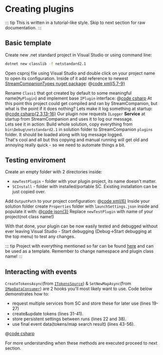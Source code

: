 # Creating plugins

::: tip
This is written in a tutorial-like style. Skip to next section for raw documentation.
:::

## Basic template

Create new .net standard project in Visual Studio or using command line:

```sh
dotnet new classlib -f netstandard2.1
```

Open csproj file using Visual Studio and double click on your project name to open its configuration. Inside of it add reference to newest [StreamCompanionTypes nuget package](https://www.nuget.org/packages/StreamCompanionTypes/):
@[code xml{5,7-9}](./apiExamples/plugin/1.csproj)

Rename `Class1` that got created by default to some meaningful name(`MyPlugin`) and implement base `IPlugin` interface:
@[code csharp](./apiExamples/plugin/1.cs)
At this point this project could get compiled and ran by StreamCompanion, but what is the point if it does nothing? Lets make it log something at startup:
@[code csharp{2,3,13-16}](./apiExamples/plugin/2.cs)
Our plugin now requests `ILogger` **Service** at startup from StreamCompanion and uses it to log our message.  
Lets see it in action: Build whole solution, copy everything from `bin\Debug\netstandard2.1` in solution folder to StreamCompanion `plugins` folder. It should be loaded along with log message logged.  
That's cool and all but this copying and manual running will get old and annoying really quick - so we need to automate things a bit.

## Testing enviroment

Create an empty folder with 2 directories inside:

* `newTestPlugin` - folder with your plugin project, its name doesn't matter.
* `SCInstall` - folder with installed/portable SC. Existing installation can be just copied over.

Add `OutputPath` to your project configuration:
@[code xml{6}](./apiExamples/plugin/2.csproj)
Inside your solution folder create `Properties` folder with `launchSettings.json` inside and populate it with:
@[code json{3}](./apiExamples/plugin/launchSettings.json)
Replace `newTestPlugin` with name of your project(not class name!)  

With that done, your plugin can be now easily tested and debugged without ever leaving Visual Studio - Start debugging (Debug->Start debugging at the top menu) to test any changes.

::: tip
Project with everything mentioned so far can be found [here](../../misc/PluginProject.zip) and can be used as a template. Remember to change namespace and plugin class name!
:::

## Interacting with events

`CreateTokensAsync`(from [`ITokensSource`](#itokenssource)) & `SetNewMapAsync`(from [`IMapDataConsumer`](#imapdataconsumer)) are 2 hooks you'll most likely want to use. Code below demonstrates how to:

* request multiple services from SC and store these for later use (lines 19-27)
* create&update tokens (lines 31-41).
* store persistent settings between runs (lines 22 and 38).
* use final event data(tokens/map search result) (lines 43-56).

@[code csharp](./apiExamples/plugin/3.cs)

For more understanding when these methods are executed proceed to next section.
